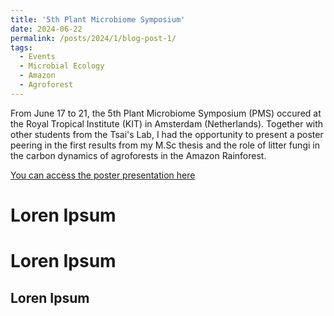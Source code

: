 ```yaml
---
title: '5th Plant Microbiome Symposium'
date: 2024-06-22
permalink: /posts/2024/1/blog-post-1/
tags:
  - Events
  - Microbial Ecology
  - Amazon
  - Agroforest
---
```


From June 17 to 21, the 5th Plant Microbiome Symposium (PMS) occured at the Royal Tropical Institute (KIT) in Amsterdam (Netherlands). Together with other students from the Tsai's Lab,
I had the opportunity to present a poster peering in the first results from my M.Sc thesis and the role of litter fungi in the carbon dynamics of agroforests in the Amazon Rainforest.

[You can access the poster presentation here](https://guto-monteiro.com/conferences/2024-poster-1)


Loren Ipsum
======

Loren Ipsum
======

Loren Ipsum
------
